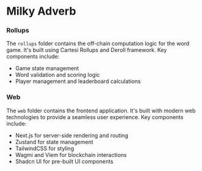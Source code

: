 # Milky Adverb 


### Rollups

The `rollups` folder contains the off-chain computation logic for the word game. It's built using Cartesi Rollups and Deroll framework. Key components include:

- Game state management
- Word validation and scoring logic
- Player management and leaderboard calculations

### Web

The `web` folder contains the frontend application. It's built with modern web technologies to provide a seamless user experience. Key components include:

- Next.js for server-side rendering and routing
- Zustand for state management
- TailwindCSS for styling
- Wagmi and Viem for blockchain interactions
- Shadcn UI for pre-built UI components

